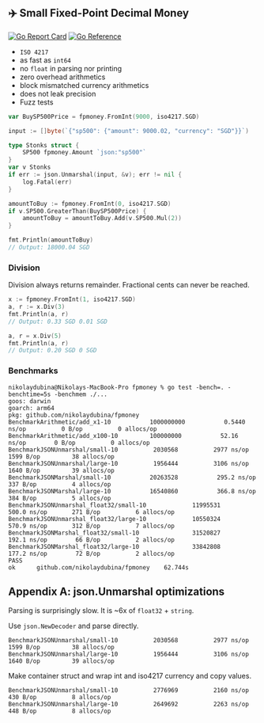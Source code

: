 ## ✈️ Small Fixed-Point Decimal Money

[![Go Report Card](https://goreportcard.com/badge/github.com/nikolaydubina/fpmoney)](https://goreportcard.com/report/github.com/nikolaydubina/fpmoney)
[![Go Reference](https://pkg.go.dev/badge/github.com/nikolaydubina/fpmoney.svg)](https://pkg.go.dev/github.com/nikolaydubina/fpmoney)

* `ISO 4217`
* as fast as `int64`
* no `float` in parsing nor printing
* zero overhead arithmetics
* block mismatched currency arithmetics
* does not leak precision
* Fuzz tests

```go
var BuySP500Price = fpmoney.FromInt(9000, iso4217.SGD)

input := []byte(`{"sp500": {"amount": 9000.02, "currency": "SGD"}}`)

type Stonks struct {
    SP500 fpmoney.Amount `json:"sp500"`
}
var v Stonks
if err := json.Unmarshal(input, &v); err != nil {
    log.Fatal(err)
}

amountToBuy := fpmoney.FromInt(0, iso4217.SGD)
if v.SP500.GreaterThan(BuySP500Price) {
    amountToBuy = amountToBuy.Add(v.SP500.Mul(2))
}

fmt.Println(amountToBuy)
// Output: 18000.04 SGD
```

### Division

Division always returns remainder.
Fractional cents can never be reached.

```go
x := fpmoney.FromInt(1, iso4217.SGD)
a, r := x.Div(3)
fmt.Println(a, r)
// Output: 0.33 SGD 0.01 SGD

a, r = x.Div(5)
fmt.Println(a, r)
// Output: 0.20 SGD 0 SGD
```

### Benchmarks

```
nikolaydubina@Nikolays-MacBook-Pro fpmoney % go test -bench=. -benchtime=5s -benchmem ./...
goos: darwin
goarch: arm64
pkg: github.com/nikolaydubina/fpmoney
BenchmarkArithmetic/add_x1-10        	1000000000	         0.5440 ns/op	       0 B/op	       0 allocs/op
BenchmarkArithmetic/add_x100-10      	100000000	        52.16 ns/op	       0 B/op	       0 allocs/op
BenchmarkJSONUnmarshal/small-10      	 2030568	      2977 ns/op	    1599 B/op	      38 allocs/op
BenchmarkJSONUnmarshal/large-10      	 1956444	      3106 ns/op	    1640 B/op	      39 allocs/op
BenchmarkJSONMarshal/small-10        	20263528	       295.2 ns/op	     337 B/op	       4 allocs/op
BenchmarkJSONMarshal/large-10        	16540860	       366.8 ns/op	     384 B/op	       5 allocs/op
BenchmarkJSONUnmarshal_float32/small-10         	11995531	       500.0 ns/op	     271 B/op	       6 allocs/op
BenchmarkJSONUnmarshal_float32/large-10         	10550324	       570.9 ns/op	     312 B/op	       7 allocs/op
BenchmarkJSONMarshal_float32/small-10           	31520827	       192.1 ns/op	      66 B/op	       2 allocs/op
BenchmarkJSONMarshal_float32/large-10           	33842808	       177.2 ns/op	      72 B/op	       2 allocs/op
PASS
ok  	github.com/nikolaydubina/fpmoney	62.744s
```

## Appendix A: json.Unmarshal optimizations

Parsing is surprisingly slow. It is ~6x of `float32` + `string`.

Use `json.NewDecoder` and parse directly.
```
BenchmarkJSONUnmarshal/small-10      	 2030568	      2977 ns/op	    1599 B/op	      38 allocs/op
BenchmarkJSONUnmarshal/large-10      	 1956444	      3106 ns/op	    1640 B/op	      39 allocs/op

```

Make container struct and wrap int and iso4217 currency and copy values.
```
BenchmarkJSONUnmarshal/small-10      	 2776969	      2160 ns/op	     430 B/op	       8 allocs/op
BenchmarkJSONUnmarshal/large-10      	 2649692	      2263 ns/op	     448 B/op	       8 allocs/op
```
